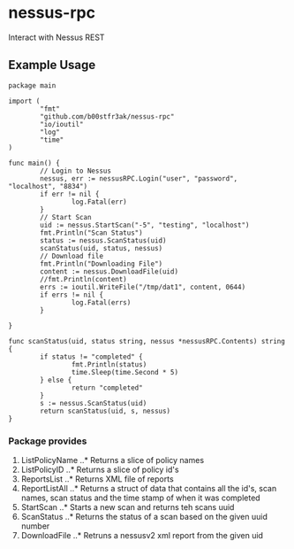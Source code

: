 nessus-rpc
==========

Interact with Nessus REST

## Example Usage

    package main
    
    import (
            "fmt"
            "github.com/b00stfr3ak/nessus-rpc"
            "io/ioutil"
            "log"
            "time"
    )
    
    func main() {
            // Login to Nessus
            nessus, err := nessusRPC.Login("user", "password", "localhost", "8834")
            if err != nil {
                    log.Fatal(err)
            }
            // Start Scan
            uid := nessus.StartScan("-5", "testing", "localhost")
            fmt.Println("Scan Status")
            status := nessus.ScanStatus(uid)
            scanStatus(uid, status, nessus)
            // Download file
            fmt.Println("Downloading File")
            content := nessus.DownloadFile(uid)
            //fmt.Println(content)
            errs := ioutil.WriteFile("/tmp/dat1", content, 0644)
            if errs != nil {
                    log.Fatal(errs)
            }
    
    }
    
    func scanStatus(uid, status string, nessus *nessusRPC.Contents) string {
            if status != "completed" {
                    fmt.Println(status)
                    time.Sleep(time.Second * 5)
            } else {
                    return "completed"
            }
            s := nessus.ScanStatus(uid)
            return scanStatus(uid, s, nessus)
    }

### Package provides

1. ListPolicyName
..* Returns a slice of policy names
2. ListPolicyID
..* Returns a slice of policy id's
3. ReportsList
..* Returns XML file of reports
4. ReportListAll
..* Returns a struct of data that contains all the id's, scan names, scan status and the time stamp of when it was completed
5. StartScan
..* Starts a new scan and returns teh scans uuid
6. ScanStatus
..* Returns the status of a scan based on the given uuid number
7. DownloadFile
..* Retruns a nessusv2 xml report from the given uid 
